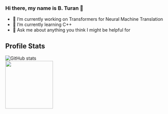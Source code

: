 ### Hi there, my name is B. Turan 👋

- 🔭 I’m currently working on Transformers for Neural Machine Translation
- 🌱 I’m currently learning C++
- 💬 Ask me about anything you think I might be helpful for 
## Profile Stats
![GitHub stats](https://github-readme-stats.vercel.app/api?username=b-turan&count_private=true&show_icons=true&theme=nightowl)
<br />
<img src="https://github-readme-stats.vercel.app/api/top-langs/?username=b-turan&layout=compact&theme=nightowl" height="150"></img>
